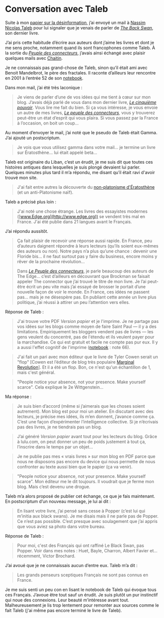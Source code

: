 # Conversation avec Taleb

Suite à mon [papier sur la désinformation](/2007/08/31/information-egale-desinformation/), j’ai envoyé un mail à [Nassim Nicolas Taleb](http://www.fooledbyrandomness.com/) pour lui signaler que je venais de parler de [*The Back Swan*](http://www.amazon.fr/Black-Swan-Impact-Highly-Improbable/dp/1400063515/ref=pd_bbs_sr_1), son dernier livre.

J’ai pris cette habitude d’écrire aux auteurs dont j’aime les livres et dont je me sens proche, notamment quand ils sont francophones comme Taleb. À la sortie du [*Peuple des connecteurs*](/le-peuple-des-connecteurs/), j’avais ainsi échangé avec plaisir quelques mails avec [Chaitin](/2006/03/01/jupp-vs-chaitin/).

Je ne connaissais pas grand-chose de Taleb, sinon qu’il était ami avec Benoit Mandelbrot, le père des fractales. Il raconte d’ailleurs leur rencontre en 2001 à l’entrée 52 de son [notebook](http://www.fooledbyrandomness.com/notebook.htm).

Dans mon mail, j’ai été très laconique :

> Je viens de parler d’une de vos idées qui me tient à cœur sur mon blog. J’avais déjà parlé de vous dans mon dernier livre, [*Le cinquième pouvoir*](/le-cinquieme-pouvoir/). Vous lire me fait du bien. Si ça vous intéresse, je vous envoie un autre de mes livres, [*Le peuple des connecteurs*](/le-peuple-des-connecteurs/), vous y trouverez peut-être un état d’esprit qui vous plaira. Si vous passez par la France à l’occasion, on boit un coup…

Au moment d’envoyer le mail, j’ai noté que le pseudo de Taleb était Gamma. J’ai ajouté un postscriptum.

> Je vois que vous utilisez gamma dans votre mail… je termine un livre sur Ératosthène… lui était appelé beta…

Taleb est originaire du Liban, c’est un érudit, je me suis dit que toutes ces histoires antiques dans lesquelles je suis plongé devaient lui parler. Quelques minutes plus tard il m’a répondu, me disant qu’il était ravi d'avoir trouvé mon site.

> J'ai fait entre autres la découverte du [non-platonisme d'Ératosthène](/2007/08/25/faire-des-listes/) (et un anti-Platonisme naïf).

Taleb a précisé plus loin :

> J'ai noté une chose étrange. Les livres des essayistes modernes ([www.Edge.org](http://www.edge.org)) se vendent très mal en France. J'ai été publie dans 21 langues avant le Français.

J’ai répondu aussitôt.

> Ça fait plaisir de recevoir une réponse aussi rapide. En France, peu d’auteurs daignent répondre à leurs lecteurs (qu’ils soient eux-mêmes des auteurs ou non). Notre pays n’a plus qu’une chance : devenir une Floride bis… il ne faut surtout pas y faire du business, encore moins y rêver de la prochaine révolution…
> 
> 
> 
> Dans [*Le Peuple des connecteurs*](/le-peuple-des-connecteurs/), je parle beaucoup des auteurs de The Edge… c’est d’ailleurs en découvrant que Brockman se faisait appeler The connector que j’ai trouvé le titre de mon livre. Je l’ai peut-être écrit un peu vite mais j’ai essayé de brosser le portait d’une nouvelle façon de voir le monde. En France, ces idées ne passent pas… mais je ne désespère pas. En publiant cette année un livre plus politique, j’ai réussi à attirer un peu l’attention vers elles.

Réponse de Taleb :

> J'ai trouve votre PDF *Version papier* et je l'imprime. Je ne partage pas vos idées sur les blogs comme moyen de faire Saint Paul — il y a des limitations. Empiriquement les bloggers vendent pas de livres — les gens veulent du concentré, pas de l'étendu et ils veulent payer pour la marchandise. Ce qui est gratuit et facile ne compte pas pur eux. Il y a aussi l'effet cognitif de l'imprime ([notebook](http://www.fooledbyrandomness.com/notebook.htm) : note 66).

> J'ai fait un pari avec mon éditeur que le livre de Tyler Cowen serait un "flop" \[Cowen est l’éditeur de blog très populaire [Marginal Revolution](http://www.marginalrevolution.com/)\]. Et il a été un flop. Bon, ce n'est qu'un échantillon de 1, mais c'est général.

> "People notice your absence, not your presence. Make yourself scarce". Cela explique le 2e Wittgenstein...

Ma réponse :

> Je suis bien d’accord (même si j’aimerais que les choses soient autrement). Mon blog est pour moi un atelier. En discutant avec des lecteurs, je précise mes idées, ils m’en donnent, j’avance comme ça. C’est une façon d’expérimenter l’intelligence collective. Si je n’écrivais pas des livres, je ne tiendrais pas un blog.

> J’ai généré *Version papier* avant tout pour les lecteurs du blog. Grâce à lulu.com, on peut donner un peu de poids justement à tout ça, l’inscrire dans le temps par un objet…

> Je ne publie pas mes « vrais livres » sur mon blog en PDF parce que nous ne disposons pas encore du device qui nous permette de nous confronter au texte aussi bien que le papier (ça va venir).

> "People notice your absence, not your presence. Make yourself scarce". Mon éditeur me le dit toujours. Il voudrait que je ferme mon blog. Mais c’est devenu une drogue.

Taleb m’a alors proposé de publier cet échange, ce que je fais maintenant. En postscriptum d’un nouveau message, je lui ai dit :

> En lisant votre livre, j’ai pensé sans cesse à Popper (c’est lui qui m’initia aux black swans). Je me disais mais il ne parle pas de Popper. Ce n’est pas possible. C’est presque avec soulagement que j’ai appris que vous aviez sa photo dans votre bureau.

Réponse de Taleb :

> Pour moi, c'est des Français qui ont raffiné Le Black Swan, pas Popper. Voir dans mes notes : Huet, Bayle, Charron, Albert Favier et... récemment, Victor Brochard.

J’ai avoué que je ne connaissais aucun d’entre eux. Taleb m’a dit :

> Les grands penseurs sceptiques Français ne sont pas connus en France.

Je me suis senti un peu con en lisant le notebook de Taleb qui évoque tous ces Français. J’avoue être tout sauf un érudit. Je suis plutôt un pur instinctif qui noue des connexions. Leur beauté m’intéresse avant tout. Malheureusement je lis trop lentement pour remonter aux sources comme le fait Taleb (j'ai même pas encore terminé le livre de Taleb).